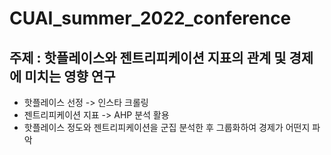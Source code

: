 # CUAI_summer_2022_conference
## 주제 : 핫플레이스와 젠트리피케이션 지표의 관계 및 경제에 미치는 영향 연구
* 핫플레이스 선정 -> 인스타 크롤링
* 젠트리피케이션 지표 -> AHP 분석 활용
* 핫플레이스 정도와 젠트리피케이션을 군집 분석한 후 그룹화하여 경제가 어떤지 파악 
